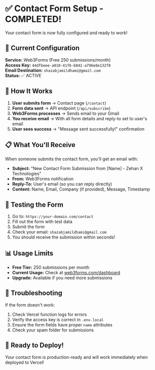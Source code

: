 # ✅ Contact Form Setup - COMPLETED!

Your contact form is now fully configured and ready to work!

## 🎉 Current Configuration

**Service:** Web3Forms (Free 250 submissions/month)  
**Access Key:** `44dfbeee-a010-41f6-b042-a796e8e132f8`  
**Email Destination:** `shazabjamildhami@gmail.com`  
**Status:** ✅ ACTIVE

## 📧 How It Works

1. **User submits form** → Contact page (`/contact`)
2. **Form data sent** → API endpoint (`/api/subscribe`)
3. **Web3Forms processes** → Sends email to your Gmail
4. **You receive email** → With all form details and reply-to set to user's email
5. **User sees success** → "Message sent successfully!" confirmation

## 📋 What You'll Receive

When someone submits the contact form, you'll get an email with:
- **Subject:** "New Contact Form Submission from [Name] - Zehan X Technologies"
- **From:** Web3Forms notification
- **Reply-To:** User's email (so you can reply directly)
- **Content:** Name, Email, Company (if provided), Message, Timestamp

## 🧪 Testing the Form

1. Go to: `https://your-domain.com/contact`
2. Fill out the form with test data
3. Submit the form
4. Check your email: `shazabjamildhami@gmail.com`
5. You should receive the submission within seconds!

## 📊 Usage Limits

- **Free Tier:** 250 submissions per month
- **Current Usage:** Check at [web3forms.com/dashboard](https://web3forms.com/dashboard)
- **Upgrade:** Available if you need more submissions

## 🔧 Troubleshooting

If the form doesn't work:
1. Check Vercel function logs for errors
2. Verify the access key is correct in `.env.local`
3. Ensure the form fields have proper `name` attributes
4. Check your spam folder for submissions

## 🚀 Ready to Deploy!

Your contact form is production-ready and will work immediately when deployed to Vercel!